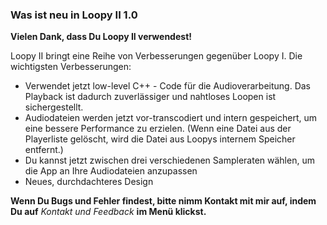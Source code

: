 ### Was ist neu in Loopy II 1.0

**Vielen Dank, dass Du Loopy II verwendest!**

Loopy II bringt eine Reihe von Verbesserungen gegenüber Loopy I. Die wichtigsten Verbesserungen:

* Verwendet jetzt low-level C++ - Code für die Audioverarbeitung. Das Playback ist dadurch
  zuverlässiger und nahtloses Loopen ist sichergestellt.
* Audiodateien werden jetzt vor-transcodiert und intern gespeichert, um eine bessere Performance zu
  erzielen. (Wenn eine Datei aus der Playerliste gelöscht, wird die Datei aus Loopys internem
  Speicher entfernt.)
* Du kannst jetzt zwischen drei verschiedenen Sampleraten wählen, um die App an Ihre Audiodateien
  anzupassen
* Neues, durchdachteres Design

**Wenn Du Bugs und Fehler findest, bitte nimm Kontakt mit mir auf, indem Du auf** *Kontakt und
Feedback* **im Menü klickst.**


